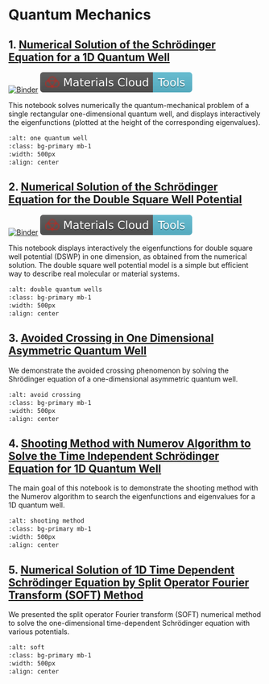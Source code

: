 # **Quantum Mechanics**

## 1. [Numerical Solution of the Schrödinger Equation for a 1D Quantum Well](https://github.com/osscar-org/quantum-mechanics/blob/develop/notebook/quantum-mechanics/1quantumwell.ipynb)

[![Binder](https://mybinder.org/badge_logo.svg)](https://mybinder.org/v2/gh/osscar-org/quantum-mechanics/develop?urlpath=%2Fvoila%2Frender%2Fnotebook%2Fquantum-mechanics%2F1quantumwell.ipynb)
[![Materials Cloud Tool osscar-qmcourse](https://raw.githubusercontent.com/materialscloud-org/mcloud-badge/main/badges/img/mcloud_badge_tools.svg)](https://osscar-quantum-mechanics.matcloud.xyz/voila/render/quantum-mechanics/1quantumwell.ipynb)

This notebook solves numerically the quantum-mechanical problem of a single
rectangular one-dimensional quantum well, and displays interactively the
eigenfunctions (plotted at the height of the corresponding eigenvalues).

```{image} ./images/1quantum_well.png
:alt: one quantum well
:class: bg-primary mb-1
:width: 500px
:align: center
```

## 2. [Numerical Solution of the Schrödinger Equation for the Double Square Well Potential](https://github.com/osscar-org/quantum-mechanics/blob/develop/notebook/quantum-mechanics/2quantumwells.ipynb)

[![Binder](https://mybinder.org/badge_logo.svg)](https://mybinder.org/v2/gh/osscar-org/quantum-mechanics/develop?urlpath=%2Fvoila%2Frender%2Fnotebook%2Fquantum-mechanics%2F2quantumwells.ipynb) 
[![Materials Cloud Tool osscar-qmcourse](https://raw.githubusercontent.com/materialscloud-org/mcloud-badge/main/badges/img/mcloud_badge_tools.svg)](https://osscar-quantum-mechanics.matcloud.xyz/voila/render/quantum-mechanics/2quantumwells.ipynb)

This notebook displays interactively the eigenfunctions for double square well
potential (DSWP) in one dimension, as obtained from the numerical solution.  The
double square well potential model is a simple but efficient way to describe
real molecular or material systems.

```{image} ./images/2quantum_wells.png
:alt: double quantum wells
:class: bg-primary mb-1
:width: 500px
:align: center
```

## 3. [Avoided Crossing in One Dimensional Asymmetric Quantum Well](https://github.com/osscar-org/quantum-mechanics/blob/develop/notebook/quantum-mechanics/asymmetricwell.ipynb)

We demonstrate the avoided crossing phenomenon by solving the Shrödinger
equation of a one-dimensional asymmetric quantum well.

```{image} ./images/avoided_crossing.png
:alt: avoid crossing
:class: bg-primary mb-1
:width: 500px
:align: center
```

## 4. [Shooting Method with Numerov Algorithm to Solve the Time Independent Schrödinger Equation for 1D Quantum Well](https://github.com/osscar-org/quantum-mechanics/blob/develop/notebook/quantum-mechancis/shooting_method.ipynb)

The main goal of this notebook is to demonstrate the shooting method with the
Numerov algorithm to search the eigenfunctions and eigenvalues for a 1D quantum
well.

```{image} ./images/shooting_method.png
:alt: shooting method
:class: bg-primary mb-1
:width: 500px
:align: center
```

## 5. [Numerical Solution of 1D Time Dependent Schrödinger Equation by Split Operator Fourier Transform (SOFT) Method](https://github.com/osscar-org/quantum-mechanics/blob/develop/notebook/quantum-mechanics/soft.ipynb)

We presented the split operator Fourier transform (SOFT) numerical method to
solve the one-dimensional time-dependent Schrödinger equation with various
potentials.

```{image} ./images/soft.png
:alt: soft
:class: bg-primary mb-1
:width: 500px
:align: center
```
